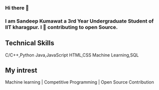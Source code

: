 ### Hi there 👋

### I am Sandeep Kumawat a 3rd Year Undergraduate Student of IIT kharagpur. I 🖤 contributing to open Source.

## Technical Skills
C/C++,Python
Java,JavaScript
HTML,CSS
Machine Learning,SQL


## My intrest 

Machine learning | Competitive Programming | Open Source Contribution

